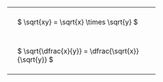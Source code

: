 ---
---

#  
<br>
<style type="text/css">
#T_6caf5 th.col_heading {
  text-align: left;
  font-size: 1em;
}
#T_6caf5 td {
  text-align: left;
  font-size: 1em;
  padding: 1.5em;
}
#T_6caf5_row0_col0, #T_6caf5_row1_col0 {
  width: 300px;
  white-space: pre-wrap;
}
</style>
<table id="T_6caf5">
  <thead>
  </thead>
  <tbody>
    <tr>
      <td id="T_6caf5_row0_col0" class="data row0 col0" >$ \sqrt{xy} = \sqrt{x} \times \sqrt{y} $</td>
    </tr>
    <tr>
      <td id="T_6caf5_row1_col0" class="data row1 col0" >$ \sqrt{\dfrac{x}{y}} = \dfrac{\sqrt{x}}{\sqrt{y}} $</td>
    </tr>
  </tbody>
</table>
